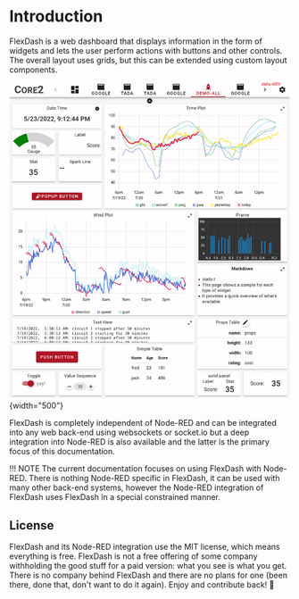 # Introduction

FlexDash is a web dashboard that displays information in the form of widgets and lets the user
perform actions with buttons and other controls.
The overall layout uses grids, but this can be extended using custom layout components.

![Teaser](demo-all.png){width="500"}

FlexDash is completely independent of Node-RED and can be integrated into any web back-end
using websockets or socket.io but a deep integration into Node-RED is also available and the
latter is the primary focus of this documentation.

!!! NOTE
    The current documentation focuses on using FlexDash with Node-RED.
    There is nothing Node-RED specific in FlexDash, it can be used with many other back-end
    systems, however the Node-RED integration of FlexDash uses FlexDash in a special
    constrained manner.

## License

FlexDash and its Node-RED integration use the MIT license, which means everything is free.
FlexDash is not a free offering of some company withholding the good stuff for a paid
version: what you see is what you get.
There is no company behind FlexDash and there are no plans for one (been there, done that,
don't want to do it again).
Enjoy and contribute back! :beer:
